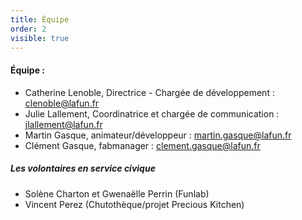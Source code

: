 ```yaml
---
title: Équipe
order: 2
visible: true
---
```

#### Équipe : 

* Catherine Lenoble, Directrice - Chargée de développement :
clenoble@lafun.fr
* Julie Lallement, Coordinatrice et chargée de communication :
jlallement@lafun.fr
* Martin Gasque, animateur/développeur : martin.gasque@lafun.fr
* Clément Gasque, fabmanager : clement.gasque@lafun.fr

##### Les volontaires en service civique
* Solène Charton et Gwenaëlle Perrin (Funlab)
* Vincent Perez (Chutothèque/projet Precious Kitchen)